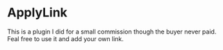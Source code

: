 # ApplyLink
This is a plugin I did for a small commission though the buyer never paid.
Feal free to use it and add your own link.
